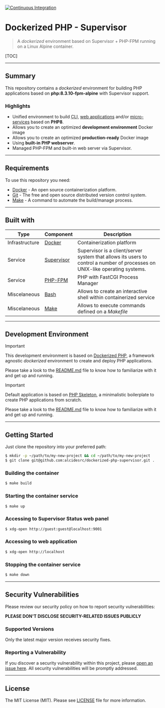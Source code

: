 [![Continuous Integration](https://github.com/AlcidesRC/dockerized-php-supervisor/actions/workflows/ci.yml/badge.svg)](https://github.com/AlcidesRC/dockerized-php-supervisor/actions/workflows/ci.yml)

# Dockerized PHP - Supervisor


> A _dockerized_ environment based on Supervisor + PHP-FPM running on a Linux Alpine container. 


[TOC]

------



## Summary

This repository contains a _dockerized_ environment for building PHP applications based on **php:8.3.10-fpm-alpine** with Supervisor support.

### Highlights

- Unified environment to build <abbr title="Command Line Interface">CLI</abbr>, <u>web applications</u> and/or <u>micro-services</u> based on **PHP8**.
- Allows you to create an optimized **development environment** Docker image
- Allows you to create an optimized **production-ready** Docker image
-  Using **built-in PHP webserver**.
-  Managed PHP-FPM and built-in web server via Supervisor.



------



## Requirements

To use this repository you need:

- [Docker](https://www.docker.com/) - An open source containerization platform.
- [Git](https://git-scm.com/) - The free and open source distributed version control system.
- [Make](https://www.gnu.org/software/make/) - A command to automate the build/manage process.



------



## Built with

| Type           | Component                                                | Description                                                  |
| -------------- | -------------------------------------------------------- | ------------------------------------------------------------ |
| Infrastructure | [Docker](https://www.docker.com/)                        | Containerization platform                                    |
| Service        | [Supervisor](http://supervisord.org/)                    | Supervisor is a client/server system that allows its users to control a number of processes on UNIX-like operating systems. |
| Service        | [PHP-FPM](https://www.php.net/manual/en/install.fpm.php) | PHP with FastCGI Process Manager                             |
| Miscelaneous   | [Bash](https://www.gnu.org/software/bash/)               | Allows to create an interactive shell within containerized service |
| Miscelaneous   | [Make](https://www.gnu.org/software/make/)               | Allows to execute commands defined on a _Makefile_           |



------



## Development Environment



> [!IMPORTANT]
>
> This development environment is based on [Dockerized PHP](https://github.com/alcidesrc/dockerized-php), a framework agnostic *dockerized* environment to create and deploy PHP applications.
>
> Please take a look to the [README.md](https://github.com/alcidesrc/dockerized-php/blob/main/README.md) file to know how to familiarize with it and get up and running.



> [!IMPORTANT]
>
> Default application is based on [PHP Skeleton](https://github.com/alcidesrc/php-skeleton), a minimalistic boilerplate to create PHP applications from scratch.
>
> Please take a look to the [README.md](https://github.com/alcidesrc/php-skeleton/blob/main/README.md) file to know how to familiarize with it and get up and running.



------



## Getting Started

Just clone the repository into your preferred path:

```bash
$ mkdir -p ~/path/to/my-new-project && cd ~/path/to/my-new-project
$ git clone git@github.com:alcidesrc/dockerized-php-supervisor.git .
```



### Building the container

```bash
$ make build
```

### Starting the container service

```bash
$ make up
```

### Accessing to Supervisor Status web panel

```bash
$ xdg-open http://guest:guest@localhost:9001
```

### Accessing to web application

```bash
$ xdg-open http://localhost
```

### Stopping the container service

```bash
$ make down
```



------




## Security Vulnerabilities

Please review our security policy on how to report security vulnerabilities:

**PLEASE DON'T DISCLOSE SECURITY-RELATED ISSUES PUBLICLY**

### Supported Versions

Only the latest major version receives security fixes.

### Reporting a Vulnerability

If you discover a security vulnerability within this project, please [open an issue here](https://github.com/alcidesrc/dockerized-php-supervisor/issues). All security vulnerabilities will be promptly addressed.



------



## License

The MIT License (MIT). Please see [LICENSE](./LICENSE) file for more information.

